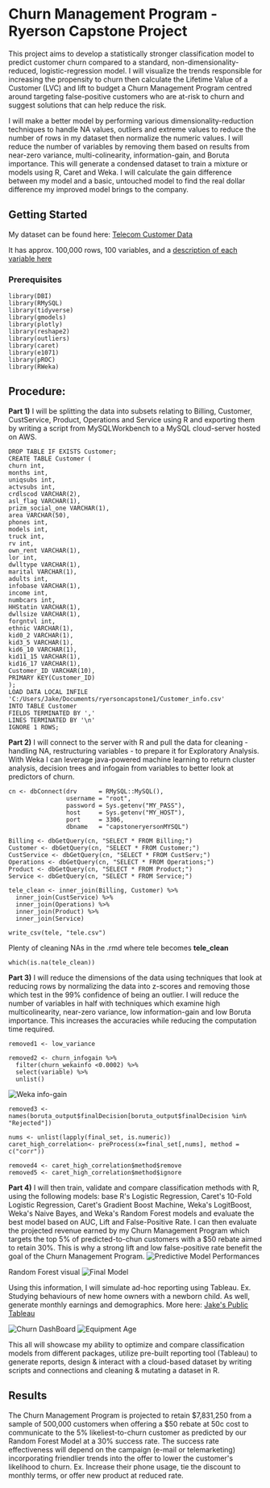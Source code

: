 # Churn Management Program - Ryerson Capstone Project

This project aims to develop a statistically stronger classification model to predict customer churn compared to a standard, non-dimensionality-reduced, logistic-regression model. I will visualize the trends responsible for increasing the propensity to churn then calculate the Lifetime Value of a Customer (LVC) and lift to budget a Churn Management Program centred around targeting false-positive customers who are at-risk to churn and suggest solutions that can help reduce the risk.

I will make a better model by performing various dimensionality-reduction techniques to handle NA values, outliers and extreme values to reduce the number of rows in my dataset then normalize the numeric values.  I will reduce the number of variables by removing them based on results from near-zero variance, multi-colinearity, information-gain, and Boruta importance. This will generate a condensed dataset to train a mixture or models using R, Caret and Weka. I will calculate the gain difference between my model and a basic, untouched model to find the real dollar difference my improved model brings to the company.

## Getting Started

My dataset can be found here: [Telecom Customer Data](https://www.kaggle.com/abhinav89/telecom-customer/data)

It has approx. 100,000 rows, 100 variables, and a [description of each variable here](http://citeseerx.ist.psu.edu/viewdoc/download?doi=10.1.1.489.5495&rep=rep1&type=pdf)

### Prerequisites

```
library(DBI)
library(RMySQL)
library(tidyverse)
library(gmodels)
library(plotly)
library(reshape2)
library(outliers)
library(caret)
library(e1071)
library(pROC)
library(RWeka)
```

## Procedure:

**Part 1)** 
I will be splitting the data into subsets relating to Billing, Customer, CustService, Product, Operations and Service using R and exporting them by writing a script from MySQLWorkbench to a MySQL cloud-server hosted on AWS. 

```
DROP TABLE IF EXISTS Customer;
CREATE TABLE Customer (
churn int,
months int,       
uniqsubs int,      
actvsubs int,        
crdlscod VARCHAR(2),
asl_flag VARCHAR(1),         
prizm_social_one VARCHAR(1),
area VARCHAR(50),             
phones int,         
models int,   
truck int,
rv int,
own_rent VARCHAR(1),        
lor int,             
dwlltype VARCHAR(1),         
marital VARCHAR(1),         
adults int,
infobase VARCHAR(1),           
income int,          
numbcars int,   
HHStatin VARCHAR(1), 
dwllsize VARCHAR(1),     
forgntvl int,
ethnic VARCHAR(1),        
kid0_2 VARCHAR(1),            
kid3_5 VARCHAR(1),         
kid6_10 VARCHAR(1),         
kid11_15 VARCHAR(1),       
kid16_17 VARCHAR(1),         
Customer_ID VARCHAR(10),
PRIMARY KEY(Customer_ID)
);
LOAD DATA LOCAL INFILE  
'C:/Users/Jake/Documents/ryersoncapstone1/Customer_info.csv'
INTO TABLE Customer 
FIELDS TERMINATED BY ','
LINES TERMINATED BY '\n'
IGNORE 1 ROWS;
```

**Part 2)** 
I will connect to the server with R and pull the data for cleaning - handling NA, restructuring variables - to prepare it for Exploratory Analysis. With Weka I can leverage java-powered machine learning to return cluster analysis, decision trees and infogain from variables to better look at predictors of churn.

```
cn <- dbConnect(drv      = RMySQL::MySQL(), 
                username = "root", 
                password = Sys.getenv("MY_PASS"), 
                host     = Sys.getenv("MY_HOST"), 
                port     = 3306, 
                dbname   = "capstoneryersonMYSQL")

Billing <- dbGetQuery(cn, "SELECT * FROM Billing;")
Customer <- dbGetQuery(cn, "SELECT * FROM Customer;")
CustService <- dbGetQuery(cn, "SELECT * FROM CustServ;")
Operations <- dbGetQuery(cn, "SELECT * FROM Operations;")
Product <- dbGetQuery(cn, "SELECT * FROM Product;")
Service <- dbGetQuery(cn, "SELECT * FROM Service;")

tele_clean <- inner_join(Billing, Customer) %>%
  inner_join(CustService) %>%
  inner_join(Operations) %>%
  inner_join(Product) %>%
  inner_join(Service)

write_csv(tele, "tele.csv")
```
Plenty of cleaning NAs in the .rmd where tele becomes **tele_clean**
```
which(is.na(tele_clean))
```

**Part 3)** 
I will reduce the dimensions of the data using techniques that look at reducing rows by normalizing the data into z-scores and removing those which test in the 99% confidence of being an outlier. I will reduce the number of variables in half with techniques which examine high multicolinearity, near-zero variance, low information-gain and low Boruta importance. This increases the accuracies while reducing the computation time required.

```
removed1 <- low_variance

removed2 <- churn_infogain %>%
  filter(churn_wekainfo <0.0002) %>%
  select(variable) %>%
  unlist()
```
![Weka info-gain](https://github.com/imjakedaniels/ryersoncapstone/blob/master/3%20Dimensionality%20Reduction/Reduction%20Visuals/weka%20-%20infogain_importance.png?raw=true)

```
removed3 <- names(boruta_output$finalDecision[boruta_output$finalDecision %in% "Rejected"]) 

nums <- unlist(lapply(final_set, is.numeric)) 
caret_high_correlation<- preProcess(x=final_set[,nums], method = c("corr"))

removed4 <- caret_high_correlation$method$remove
removed5 <- caret_high_correlation$method$ignore
```

**Part 4)**
I will then train, validate and compare classification methods with R, using the following models: base R's Logistic Regression, Caret's 10-Fold Logistic Regression, Caret's Gradient Boost Machine, Weka's LogitBoost, Weka's Naive Bayes, and Weka's Random Forest models and evaluate the best model based on AUC, Lift and False-Positive Rate. I can then evaluate the projected revenue earned by my Churn Management Program which targets the top 5% of predicted-to-chun customers with a $50 rebate aimed to retain 30%. This is why a strong lift and low false-positive rate benefit the goal of the Churn Management Program. 
![Predictive Model Performances](https://github.com/imjakedaniels/ryersoncapstone/blob/master/4%20Modelling/model_metrics_comparison.PNG?raw=true "Predictive Model Performances")

Random Forest visual
![Final Model](https://github.com/imjakedaniels/ryersoncapstone/blob/master/4%20Modelling/final_model_visual.PNG?raw=true "Final Model")

Using this information, I will simulate ad-hoc reporting using Tableau. Ex. Studying behaviours of new home owners with a newborn child. As well, generate monthly earnings and demographics. More here: [Jake's Public Tableau](https://public.tableau.com/profile/jake.daniels#!/vizhome/SimpleChurnDashboard/ChurnSimpleDash)

![Churn DashBoard](https://github.com/imjakedaniels/ryersoncapstone/blob/master/Tableau%20Reports/Notable%20Examples/Simple%20Churn%20Dash.png?raw=true "Churn DashBoard")
![Equipment Age](https://github.com/imjakedaniels/ryersoncapstone/blob/master/Tableau%20Reports/Notable%20Examples/Equipment_Age.PNG?raw=true "Equipment Age")

This all will showcase my ability to optimize and compare classification models from different packages, utilize pre-built reporting tool (Tableau) to generate reports, design & interact with a cloud-based dataset by writing scripts and connections and cleaning & mutating a dataset in R.

## Results

The Churn Management Program is projected to retain $7,831,250 from a sample of 500,000 customers when offering a $50 rebate at 50c cost to communicate to the 5% likeliest-to-churn customer as predicted by our Random Forest Model at a 30% success rate. The success rate effectiveness will depend on the campaign (e-mail or telemarketing) incorporating friendlier trends into the offer to lower the customer's likelihood to churn. Ex. Increase their phone usage, tie the discount to monthly terms, or offer new product at reduced rate.
